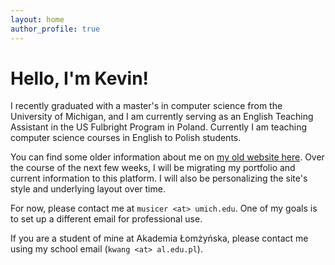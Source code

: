 ```yaml
---
layout: home
author_profile: true
---
```


# Hello, I'm Kevin! 

I recently graduated with a master's in computer science from the University of Michigan, and I am currently serving as an English Teaching Assistant in the US Fulbright Program in Poland. Currently I am teaching computer science courses in English to Polish students.

You can find some older information about me on [my old website here](https://www.michiganmusicer.com/). Over the course of the next few weeks, I will be migrating my portfolio and current information to this platform. I will also be personalizing the site's style and underlying layout over time.

For now, please contact me at `musicer <at> umich.edu`. One of my goals is to set up a different email for professional use.

If you are a student of mine at Akademia Łomżyńska, please contact me using my school email (`kwang <at> al.edu.pl`).
